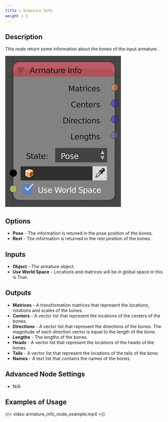 ```yaml
---
title : Armature Info
weight : 1
---
```


## Description

This node return some information about the bones of the input armature.

![image](armature_info_node.png)

## Options

- **Pose** - The information is retuned in the pose position of the
    bones.
- **Rest** - The information is returned in the rest position of the
    bones.

## Inputs

- **Object** - The armature object.
- **Use World Space** - Locations and matrices will be in global space
    in this is True.

## Outputs

- **Matrices** - A transformation matrices that represent the
    locations, rotations and scales of the bones.
- **Centers** - A vector list that represent the locations of the
    centers of the bones.
- **Directions** - A vector list that represent the directions of the
    bones. The magnitude of each direction vector is equal to the length
    of the bone.
- **Lengths** - The lengths of the bones.
- **Heads** - A vector list that represent the locations of the heads
    of the bones.
- **Tails** - A vector list that represent the locations of the tails
    of the bone.
- **Names** - A text list that contains the names of the bones.

## Advanced Node Settings

- N/A

## Examples of Usage

{{< video armature_info_node_example.mp4 >}}

